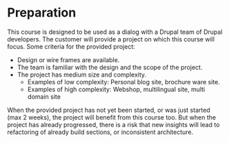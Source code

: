 # Preparation

This course is designed to be used as a dialog with a Drupal team of Drupal developers. The customer will provide a project on which this course will focus. Some criteria for the provided project:

- Design or wire frames are available.
- The team is familiar with the design and the scope of the project.
- The project has medium size and complexity.
  - Examples of low complexity: Personal blog site, brochure ware site.
  - Examples of high complexity: Webshop, multilingual site, multi domain site

When the provided project has not yet been started, or was just started (max 2 weeks), the project will benefit from
this course too. But when the project has already progressed, there is a risk that new insights will lead to
refactoring of already build sections, or inconsistent architecture.
